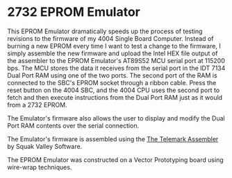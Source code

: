 # 2732 EPROM Emulator

This EPROM Emulator dramatically speeds up the process of testing revisions to the firmware of my 4004 Single Board Computer. Instead of burning a new EPROM every time I want to test a change to the firmware, I simply assemble the new firmware and upload the Intel HEX file output of the assembler to the EPROM Emulator's AT89S52 MCU serial port at 115200 bps. The MCU stores the data it receives from the serial port in the IDT 7134 Dual Port RAM using one of the two ports. The second port of the RAM is connected to the SBC's EPROM socket through a ribbon cable. Press the reset button on the 4004 SBC, and the 4004 CPU uses the second port to fetch and then execute instructions from the Dual Port RAM just as it would from a 2732 EPROM.

The Emulator's firmware also allows the user to display and modify the Dual Port RAM contents over the serial connection.

The Emulator's firmware is assembled using the [The Telemark Assembler](http://www.cpcalive.com/docs/TASMMAN.HTM) by Squak Valley Software.

The EPROM Emulator was constructed on a Vector Prototyping board using wire-wrap techniques.

